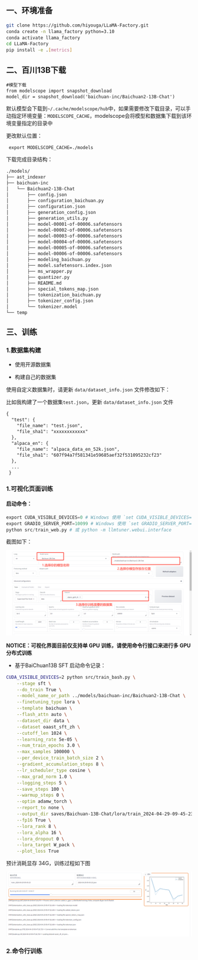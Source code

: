 



## 一、环境准备


```bash
git clone https://github.com/hiyouga/LLaMA-Factory.git
conda create -n llama_factory python=3.10
conda activate llama_factory
cd LLaMA-Factory
pip install -e .[metrics]
```


## 二、百川13B下载

```
#模型下载
from modelscope import snapshot_download
model_dir = snapshot_download('baichuan-inc/Baichuan2-13B-Chat')
```

默认模型会下载到```~/.cache/modelscope/hub```中，如果需要修改下载目录，可以手动指定环境变量：```MODELSCOPE_CACHE```，modelscope会将模型和数据集下载到该环境变量指定的目录中

更改默认位置：
```
 export MODELSCOPE_CACHE=./models
```

下载完成目录结构：
```
./models/
├── ast_indexer
├── baichuan-inc
│   └── Baichuan2-13B-Chat
│       ├── config.json
│       ├── configuration_baichuan.py
│       ├── configuration.json
│       ├── generation_config.json
│       ├── generation_utils.py
│       ├── model-00001-of-00006.safetensors
│       ├── model-00002-of-00006.safetensors
│       ├── model-00003-of-00006.safetensors
│       ├── model-00004-of-00006.safetensors
│       ├── model-00005-of-00006.safetensors
│       ├── model-00006-of-00006.safetensors
│       ├── modeling_baichuan.py
│       ├── model.safetensors.index.json
│       ├── ms_wrapper.py
│       ├── quantizer.py
│       ├── README.md
│       ├── special_tokens_map.json
│       ├── tokenization_baichuan.py
│       ├── tokenizer_config.json
│       └── tokenizer.model
└── temp
```



 ## 三、训练



### 1.数据集构建



- 使用开源数据集



- 构建自己的数据集

  

使用自定义数据集时，请更新 `data/dataset_info.json` 文件修改如下：

比如我构建了一个数据集```test.json```，更新 `data/dataset_info.json` 文件

```
{
  "test": {
    "file_name": "test.json",
    "file_sha1": "xxxxxxxxxxxx"
  },
  "alpaca_en": {
    "file_name": "alpaca_data_en_52k.json",
    "file_sha1": "607f94a7f581341e59685aef32f531095232cf23"
  },
  ...
 }
```







### 1.可视化页面训练

#### 启动命令：

```python
export CUDA_VISIBLE_DEVICES=0 # Windows 使用 `set CUDA_VISIBLE_DEVICES=0`
export GRADIO_SERVER_PORT=10099 # Windows 使用 `set GRADIO_SERVER_PORT=7860`
python src/train_web.py # 或 python -m llmtuner.webui.interface
```
截图如下：

![可视化页面训练截图](assets/1.png)

**NOTICE：可视化界面目前仅支持单 GPU 训练，请使用命令行接口来进行多 GPU 分布式训练**

- 基于BaiChuan13B SFT 启动命令记录：

```bash
CUDA_VISIBLE_DEVICES=2 python src/train_bash.py \
    --stage sft \
    --do_train True \
    --model_name_or_path ../models/baichuan-inc/Baichuan2-13B-Chat \
    --finetuning_type lora \
    --template baichuan \
    --flash_attn auto \
    --dataset_dir data \
    --dataset oaast_sft_zh \
    --cutoff_len 1024 \
    --learning_rate 5e-05 \
    --num_train_epochs 3.0 \
    --max_samples 100000 \
    --per_device_train_batch_size 2 \
    --gradient_accumulation_steps 8 \
    --lr_scheduler_type cosine \
    --max_grad_norm 1.0 \
    --logging_steps 5 \
    --save_steps 100 \
    --warmup_steps 0 \
    --optim adamw_torch \
    --report_to none \
    --output_dir saves/Baichuan-13B-Chat/lora/train_2024-04-29-09-45-23 \
    --fp16 True \
    --lora_rank 8 \
    --lora_alpha 16 \
    --lora_dropout 0 \
    --lora_target W_pack \
    --plot_loss True

```

预计消耗显存 34G，训练过程如下图

![image-20240429095108593](assets/image-20240429095108593.png)







### 2.命令行训练


